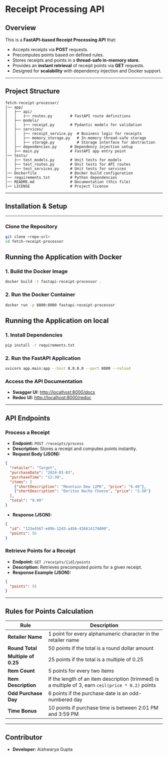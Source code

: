 # **Receipt Processing API**

## **Overview**
This is a **FastAPI-based Receipt Processing API** that:
- Accepts receipts via **POST** requests.
- Precomputes points based on defined rules.
- Stores receipts and points in a **thread-safe in-memory store**.
- Provides an **instant retrieval** of receipt points via **GET** requests.
- Designed for **scalability** with dependency injection and Docker support.

---


## **Project Structure**
```
fetch-receipt-processor/
│── app/
│   ├── api/
│   │   ├── routes.py        # FastAPI route definitions
│   ├── models/
│   │   ├── receipt.py       # Pydantic models for validation
│   ├── services/
│   │   ├── receipt_service.py  # Business logic for receipts
│   │   ├── memory_storage.py   # In-memory thread-safe storage
│   │   ├── storage.py          # Storage interface for abstraction
│   ├── dependencies.py      # Dependency injection setup
│   ├── main.py              # FastAPI app entry point
│── tests/
│   ├── test_models.py       # Unit tests for models
│   ├── test_routes.py       # Unit tests for API routes
│   ├── test_services.py     # Unit tests for services
│── Dockerfile               # Docker build configuration
│── requirements.txt         # Python dependencies
│── README.md                # Documentation (this file)
│── LICENSE                  # Project license
```

---

## **Installation & Setup**

---

### **Clone the Repository**
```sh
git clone <repo-url>
cd fetch-receipt-processor
```

## **Running the Application with Docker**

### **1. Build the Docker Image**
```sh
docker build -t fastapi-receipt-processor .
```

### **2. Run the Docker Container**
```sh
docker run -p 8000:8000 fastapi-receipt-processor
```

## **Running the Application on local**

### **1. Install Dependencies**
```sh
pip install -r requirements.txt
```

### **2. Run the FastAPI Application**
```sh
uvicorn app.main:app --host 0.0.0.0 --port 8000 --reload
```

### **Access the API Documentation**
- **Swagger UI:** [http://localhost:8000/docs](http://localhost:8000/docs)
- **Redoc UI:** [http://localhost:8000/redoc](http://localhost:8000/redoc)

---

## **API Endpoints**

### **Process a Receipt**
- **Endpoint:** `POST /receipts/process`
- **Description:** Stores a receipt and computes points instantly.
- **Request Body (JSON):**
```json
{
  "retailer": "Target",
  "purchaseDate": "2024-03-03",
  "purchaseTime": "12:30",
  "items": [
    {"shortDescription": "Mountain Dew 12PK", "price": "6.49"},
    {"shortDescription": "Doritos Nacho Cheese", "price": "3.50"}
  ],
  "total": "9.99"
}
```
- **Response (JSON):**
```json
{
  "id": "123e4567-e89b-12d3-a456-426614174000",
  "points": 55
}
```

### **Retrieve Points for a Receipt**
- **Endpoint:** `GET /receipts/{id}/points`
- **Description:** Retrieves precomputed points for a given receipt.
- **Response Example (JSON):**
```json
{
  "points": 55
}
```

---

## **Rules for Points Calculation**
| Rule | Description |
|------|-------------|
| **Retailer Name** | 1 point for every alphanumeric character in the retailer name |
| **Round Total** | 50 points if the total is a round dollar amount |
| **Multiple of 0.25** | 25 points if the total is a multiple of 0.25 |
| **Item Count** | 5 points for every two items |
| **Item Description** | If the length of an item description (trimmed) is a multiple of 3, earn `ceil(price * 0.2)` points |
| **Odd Purchase Day** | 6 points if the purchase date is an odd-numbered day |
| **Time Bonus** | 10 points if purchase time is between 2:01 PM and 3:59 PM |

---

## **Contributor**
- **Developer:** Aishwarya Gupta


